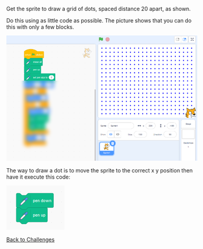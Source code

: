 Get the sprite to draw a grid of dots, spaced distance 20 apart, as shown.

Do this using as little code as possible. The picture shows that you can do this with only a few blocks.

![alt text](DotChallenge.png "Dot Challenge")

The way to draw a dot is to move the sprite to the correct x y position then have it execute this code:

![alt text](penup-pendown.png "Pen up/pen down")

[Back to Challenges](../README.md)